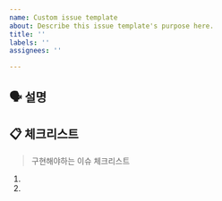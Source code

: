 ```yaml
---
name: Custom issue template
about: Describe this issue template's purpose here.
title: ''
labels: ''
assignees: ''

---
```


## 🗣 설명



## 📋 체크리스트

> 구현해야하는 이슈 체크리스트

1. 
2.
